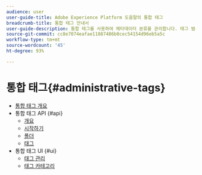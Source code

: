 ```yaml
---
audience: user
user-guide-title: Adobe Experience Platform 도움말의 통합 태그
breadcrumb-title: 통합 태그 안내서
user-guide-description: 통합 태그를 사용하여 메타데이터 분류를 관리합니다. 태그 범주 및 태그를 만드는 방법에 대해 알아봅니다.
source-git-commit: cc8e7074eafae11887486b0cec54154d96eb5a5c
workflow-type: tm+mt
source-wordcount: '45'
ht-degree: 93%

---
```



# 통합 태그{#administrative-tags}

* [통합 태그 개요](overview.md)
* 통합 태그 API {#api}
   * [개요](api/overview.md)
   * [시작하기](api/getting-started.md)
   * [폴더](api/folders.md)
   * [태그](api/tags.md)
* 통합 태그 UI {#ui}
   * [태그 관리](ui/managing-tags.md)
   * [태그 카테고리](ui/tags-categories.md)
